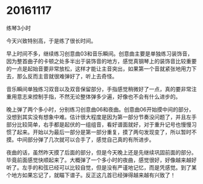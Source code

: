 # 20161117

练琴3小时

今天兴致特别高，于是练了很长时间。

早上时间不多，继续练习创意曲03和音乐瞬间。创意曲主要是单独练习装饰音，因为整首曲子的卡顿之处多半出于装饰音的地方，感觉真钢琴上的装饰音比较重要的一点是起始音要非常放松，这样才能让主音突出，如果第一个音就紧张地用力下去，那么反而主音就很难弹好了，听上去奇怪。

音乐瞬间单独练习双音以及双音保留部分，手指感觉稍微好了一点，真的要非常注重用意志来控制手指，不然无论整体弹多少遍，好像也不会有什么进步的。

晚上弹了两个多小时，分别练习创意曲06和夜曲。创意曲06开始摸中间的部分，没想到其实没有想象中难。估计很大程度是因为第一部分节奏没问题了，并且左手部分比较简单，右手都是起伏的一组组音，看好谱面就好，对于重升记号也慢慢习惯了起来。开始以为最后一部分是第一部分重复，摸了两句发现变了，所以暂时不摸。中间部分弹了几次就可以合手了，感觉自己真的有所进步。

夜曲的话，虽然昨天摸了后面的部分，但是今天晚上还是先继续巩固前面的部分。毕竟前面感觉快顺起来了。大概弹了一个多小时的夜曲，感觉很好，好像越来越好听了。左手的和弦已经可以比较自觉，但是没有严谨地记忆，而是凭感觉。到了某个地方如果忘记了，就瞄下谱子。反正这几首已经弹得越来越有兴致了！
